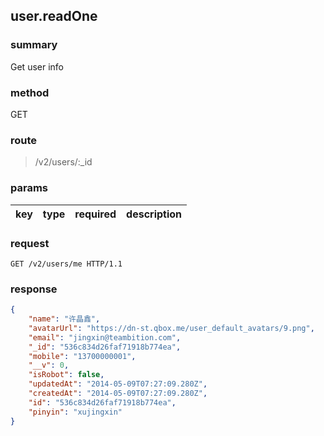 ## user.readOne

### summary
Get user info

### method
GET

### route
> /v2/users/:_id

### params
| key            | type               | required | description                                                               |
| -------------- | ------------------ | -------- | ------------------------------------------------------------------------- |

### request
```
GET /v2/users/me HTTP/1.1
```

### response
```json
{
    "name": "许晶鑫",
    "avatarUrl": "https://dn-st.qbox.me/user_default_avatars/9.png",
    "email": "jingxin@teambition.com",
    "_id": "536c834d26faf71918b774ea",
    "mobile": "13700000001",
    "__v": 0,
    "isRobot": false,
    "updatedAt": "2014-05-09T07:27:09.280Z",
    "createdAt": "2014-05-09T07:27:09.280Z",
    "id": "536c834d26faf71918b774ea",
    "pinyin": "xujingxin"
}
```
